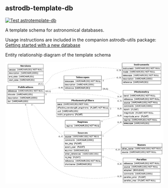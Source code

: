astrodb-template-db
---------------------------

[![Test astrotemplate-db](https://github.com/astrodbtoolkit/astrotemplate-db/actions/workflows/run_tests.yml/badge.svg)](https://github.com/astrodbtoolkit/astrotemplate-db/actions/workflows/run_tests.yml)


A template schema for astronomical databases. 

Usage instructions are included in the companion astrodb-utils package: [Getting started with a new database](https://astrodb-utils.readthedocs.io/en/latest/pages/make_new_db/getting_started_new_database.html)

Entity relationship diagram of the template schema

![Entity Relationship Diagram](schema/schema.png)